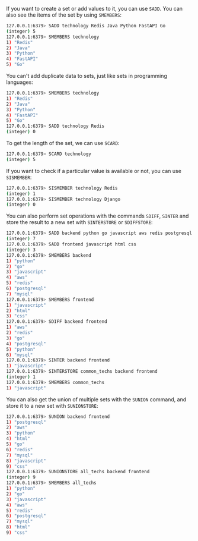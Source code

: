 If you want to create a set or add values to it, you can use `SADD`. You can also see the items of the set by using `SMEMBERS`:
```bash
127.0.0.1:6379> SADD technology Redis Java Python FastAPI Go
(integer) 5
127.0.0.1:6379> SMEMBERS technology
1) "Redis"
2) "Java"
3) "Python"
4) "FastAPI"
5) "Go"
```

You can't add duplicate data to sets, just like sets in programming languages:
```bash
127.0.0.1:6379> SMEMBERS technology
1) "Redis"
2) "Java"
3) "Python"
4) "FastAPI"
5) "Go"
127.0.0.1:6379> SADD technology Redis
(integer) 0
```

To get the length of the set, we can use `SCARD`:
```bash
127.0.0.1:6379> SCARD technology
(integer) 5
```

If you want to check if a particular value is available or not, you can use `SISMEMBER`:
```bash
127.0.0.1:6379> SISMEMBER technology Redis
(integer) 1
127.0.0.1:6379> SISMEMBER technology Django
(integer) 0
```

You can also perform set operations with the commands `SDIFF`, `SINTER` and store the result to a new set with `SINTERSTORE` or `SDIFFSTORE`:
```bash
127.0.0.1:6379> SADD backend python go javascript aws redis postgresql mysql
(integer) 7
127.0.0.1:6379> SADD frontend javascript html css
(integer) 3
127.0.0.1:6379> SMEMBERS backend
1) "python"
2) "go"
3) "javascript"
4) "aws"
5) "redis"
6) "postgresql"
7) "mysql"
127.0.0.1:6379> SMEMBERS frontend
1) "javascript"
2) "html"
3) "css"
127.0.0.1:6379> SDIFF backend frontend
1) "aws"
2) "redis"
3) "go"
4) "postgresql"
5) "python"
6) "mysql"
127.0.0.1:6379> SINTER backend frontend
1) "javascript"
127.0.0.1:6379> SINTERSTORE common_techs backend frontend
(integer) 1
127.0.0.1:6379> SMEMBERS common_techs
1) "javascript"
```

You can also get the union of multiple sets with the `SUNION` command, and store it to a new set with `SUNIONSTORE`:
```bash
127.0.0.1:6379> SUNION backend frontend
1) "postgresql"
2) "aws"
3) "python"
4) "html"
5) "go"
6) "redis"
7) "mysql"
8) "javascript"
9) "css"
127.0.0.1:6379> SUNIONSTORE all_techs backend frontend
(integer) 9
127.0.0.1:6379> SMEMBERS all_techs
1) "python"
2) "go"
3) "javascript"
4) "aws"
5) "redis"
6) "postgresql"
7) "mysql"
8) "html"
9) "css"
```